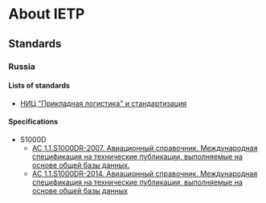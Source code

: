 # About IETP

## Standards

### Russia

#### Lists of standards
- [НИЦ "Прикладная логистика" и стандартизация][LOS_1]

#### Specifications
- S1000D
    - [АС 1.1.S1000DR-2007. Авиационный справочник. Международная спецификация
    на технические публикации, выполняемые на основе общей базы данных.][SPEC_1]
    - [АС 1.1.S1000DR-2014. Авиационный справочник. Международная спецификация
    на технические публикации, выполняемые на основе общей базы данных][SPEC_2]


[LOS_1]: https://cals.ru/ndocs
[SPEC_1]: https://cals.ru/sites/default/files/downloads/ndocs/S1000DR.pdf
[SPEC_2]: https://cals.ru/sites/default/files/downloads/ndocs/S1000DR_2014.pdf
